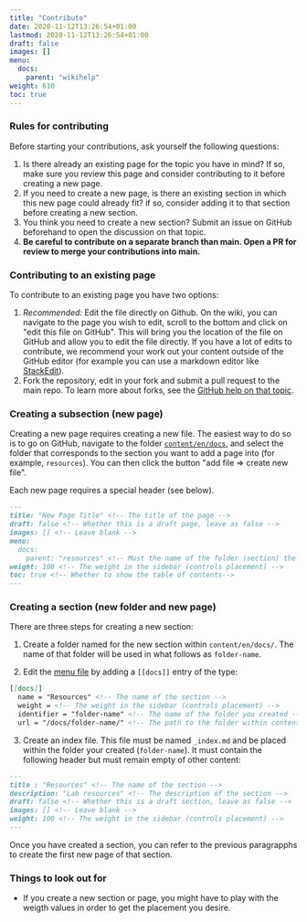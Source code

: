 ```yaml
---
title: "Contribute"
date: 2020-11-12T13:26:54+01:00
lastmod: 2020-11-12T13:26:54+01:00
draft: false
images: []
menu:
  docs:
    parent: "wikihelp"
weight: 610
toc: true
---
```


### Rules for contributing

Before starting your contributions, ask yourself the following questions:

1. Is there already an existing page for the topic you have in mind? If so, make sure you review this page and consider contributing to it before creating a new page.
2. If you need to create a new page, is there an existing section in which this new page could already fit? if so, consider adding it to that section before creating a new section.
3. You think you need to create a new section? Submit an issue on GitHub beforehand to open the discussion on that topic.
4. **Be careful to contribute on a separate branch than main. Open a PR for review to merge your contributions into main.**

### Contributing to an existing page

To contribute to an existing page you have two options:

1. *Recommended:* Edit the file directly on Github. On the wiki, you can navigate to the page you wish to edit, scroll to the bottom and click on "edit this file on GitHub". This will bring you the location of the file on GitHub and allow you to edit the file directly. If you have a lot of edits to contribute, we recommend your work out your content outside of the GitHub editor (for example you can use a markdown editor like [StackEdit](http://stackedit.io/)).
2. Fork the repository, edit in your fork and submit a pull request to the main repo. To learn more about forks, see the [GitHub help on that topic](https://docs.github.com/en/get-started/quickstart/fork-a-repo).

### Creating a subsection (new page)

Creating a new page requires creating a new file. The easiest way to do so is to go on GitHub, navigate to the folder [`content/en/docs`](https://github.com/pedersen-fisheries-lab/pedersen-lab-wiki/tree/main/content/en/docs), and select the folder that corresponds to the section you want to add a page into (for example, `resources`). You can then click the button "add file => create new file".

Each new page requires a special header (see below).

```markdown
---
title: "New Page Title" <!-- The title of the page -->
draft: false <!-- Whether this is a draft page, leave as false -->
images: [] <!-- Leave blank -->
menu: 
  docs:
    parent: "resources" <!-- Must the name of the folder (section) the page is in -->
weight: 100 <!-- The weight in the sidebar (controls placement) -->
toc: true <!-- Whether to show the table of contents-->
---
```

### Creating a section (new folder and new page)

There are three steps for creating a new section:

1. Create a folder named for the new section within `content/en/docs/`. The name of that folder will be used in what follows as `folder-name`.

2. Edit the [menu file](https://github.com/pedersen-fisheries-lab/pedersen-lab-wiki/blob/main/config/_default/menus/menus.en.toml) by adding a `[[docs]]` entry of the type:

```markdown
[[docs]]
  name = "Resources" <!-- The name of the section -->
  weight = <!-- The weight in the sidebar (controls placement) -->
  identifier = "folder-name" <!-- The name of the folder you created -->
  url = "/docs/folder-name/" <!-- The path to the folder within content/en/ -->
```

3. Create an index file. This file must be named `_index.md` and be placed within the folder your created (`folder-name`). It must contain the following header but must remain empty of other content:

```markdown
---
title : "Resources" <!-- The name of the section -->
description: "Lab resources" <!-- The description of the section -->
draft: false <!-- Whether this is a draft section, leave as false -->
images: [] <!-- Leave blank -->
weight: 100 <!-- The weight in the sidebar (controls placement) -->
---
```

Once you have created a section, you can refer to the previous paragrapphs to create the first new page of that section.

### Things to look out for

- If you create a new section or page, you might have to play with the weigth values in order to get the placement you desire.